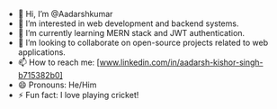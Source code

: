 - 👋 Hi, I’m @Aadarshkumar
- 👀 I’m interested in web development and backend systems.
- 🌱 I’m currently learning MERN stack and JWT authentication.
- 💞️ I’m looking to collaborate on open-source projects related to web applications.
- 📫 How to reach me: [www.linkedin.com/in/aadarsh-kishor-singh-b715382b0]
- 😄 Pronouns: He/Him
- ⚡ Fun fact: I love playing cricket!

